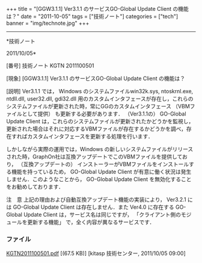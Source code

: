 ﻿+++
title = "[GGW3.1.1] Ver3.1.1 のサービスGO-Global Update Client の機能は？"
date = "2011-10-05"
tags = ["技術ノート"]
categories = ["tech"]
banner = "img/technote.jpg"
+++

-----------------------------------------------------------------------------------------------------------------------------

*技術ノート

2011/10/05*


[番号]
技術ノート KGTN 2011100501

[現象]
[GGW3.1.1] Ver3.1.1 のサービスGO-Global Update Client の機能は？

[説明]
Ver3.1.1 では， Windows のシステムファイルwin32k.sys, ntoskrnl.exe,
ntdll.dll, user32.dll, gdi32.dll
用のカスタムインタフェースが存在し，これらのシステムファイルが更新された時，常にGGのカスタムインタフェース
（VBMファイルとして提供） も更新する必要があります． （Ver3.1.1の）
GO-Global Update Client
は，これらのシステムファイルが更新されたかどうかを監視し，更新された場合はそれに対応するVBMファイルが存在するかどうかを調べ，存在すればカスタムインタフェースを更新する処理を行います．

しかしながら実際の運用では，Windows
の新しいシステムファイルがリリースされた時，GraphOn社は互換アップデートでこのVBMファイルを提供しており，
（互換アップデートの）
インストーラーがVBMファイルをインストールする機能を持っているため，
GO-Global Update Client
が有意に働く状況は発生しません．このようなことから， GO-Global Update
Client を無効化することをお勧めしております．

注　意
上記の理由および自動互換アップデート機能の実装により， Ver3.2.1 には
GO-Global Update Client は存在しません．また Ver4.0 に存在する GO-Global
Update Client は，サービス名は同じですが，
「クライアント側のモジュールを更新する機能」
で，全く内容が異なるサービスです．


### ファイル

 
 


[KGTN2011100501.pdf](http://techreport.kitasp.net/attachments/download/647/KGTN2011100501.pdf)
 [(67.5 KB)] [kitasp 技術センター, 2011/10/05
09:00]


 


 

